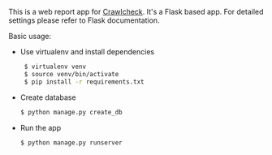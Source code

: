 This is a web report app for [Crawlcheck](https://github.com/eghuro/crawlcheck).
It's a Flask based app. For detailed settings please refer to Flask documentation.

Basic usage:
 * Use virtualenv and install dependencies
   ```sh
    $ virtualenv venv
    $ source venv/bin/activate
    $ pip install -r requirements.txt
    ```

 * Create database
   ```sh
   $ python manage.py create_db
   ```

 * Run the app
   ```sh
   $ python manage.py runserver
   ```
